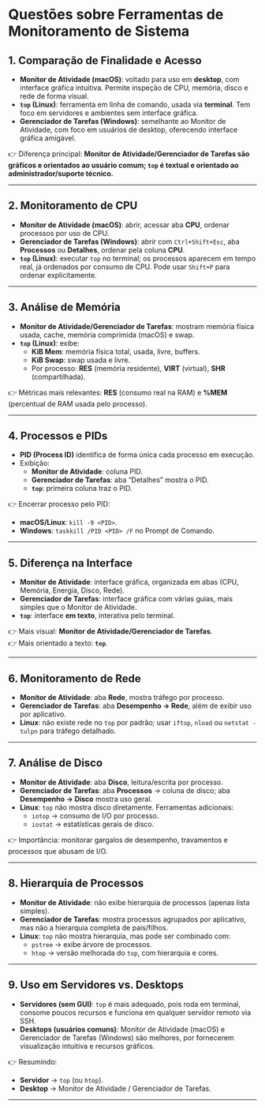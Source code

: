 # Questões sobre Ferramentas de Monitoramento de Sistema

## 1. Comparação de Finalidade e Acesso
- **Monitor de Atividade (macOS)**: voltado para uso em **desktop**, com interface gráfica intuitiva. Permite inspeção de CPU, memória, disco e rede de forma visual.  
- **`top` (Linux)**: ferramenta em linha de comando, usada via **terminal**. Tem foco em servidores e ambientes sem interface gráfica.  
- **Gerenciador de Tarefas (Windows)**: semelhante ao Monitor de Atividade, com foco em usuários de desktop, oferecendo interface gráfica amigável.  

👉 Diferença principal: **Monitor de Atividade/Gerenciador de Tarefas são gráficos e orientados ao usuário comum; `top` é textual e orientado ao administrador/suporte técnico.**

---

## 2. Monitoramento de CPU
- **Monitor de Atividade (macOS)**: abrir, acessar aba **CPU**, ordenar processos por uso de CPU.  
- **Gerenciador de Tarefas (Windows)**: abrir com `Ctrl+Shift+Esc`, aba **Processos** ou **Detalhes**, ordenar pela coluna **CPU**.  
- **`top` (Linux)**: executar `top` no terminal; os processos aparecem em tempo real, já ordenados por consumo de CPU. Pode usar `Shift+P` para ordenar explicitamente.

---

## 3. Análise de Memória
- **Monitor de Atividade/Gerenciador de Tarefas**: mostram memória física usada, cache, memória comprimida (macOS) e swap.  
- **`top` (Linux)**: exibe:
  - **KiB Mem**: memória física total, usada, livre, buffers.  
  - **KiB Swap**: swap usada e livre.  
  - Por processo: **RES** (memória residente), **VIRT** (virtual), **SHR** (compartilhada).  

👉 Métricas mais relevantes: **RES** (consumo real na RAM) e **%MEM** (percentual de RAM usada pelo processo).

---

## 4. Processos e PIDs
- **PID (Process ID)** identifica de forma única cada processo em execução.  
- Exibição:
  - **Monitor de Atividade**: coluna PID.  
  - **Gerenciador de Tarefas**: aba “Detalhes” mostra o PID.  
  - **`top`**: primeira coluna traz o PID.  

👉 Encerrar processo pelo PID:
- **macOS/Linux**: `kill -9 <PID>`.  
- **Windows**: `taskkill /PID <PID> /F` no Prompt de Comando.

---

## 5. Diferença na Interface
- **Monitor de Atividade**: interface gráfica, organizada em abas (CPU, Memória, Energia, Disco, Rede).  
- **Gerenciador de Tarefas**: interface gráfica com várias guias, mais simples que o Monitor de Atividade.  
- **`top`**: interface **em texto**, interativa pelo terminal.  

👉 Mais visual: **Monitor de Atividade/Gerenciador de Tarefas**.  
👉 Mais orientado a texto: **`top`**.

---

## 6. Monitoramento de Rede
- **Monitor de Atividade**: aba **Rede**, mostra tráfego por processo.  
- **Gerenciador de Tarefas**: aba **Desempenho → Rede**, além de exibir uso por aplicativo.  
- **Linux**: não existe rede no `top` por padrão; usar `iftop`, `nload` ou `netstat -tulpn` para tráfego detalhado.

---

## 7. Análise de Disco
- **Monitor de Atividade**: aba **Disco**, leitura/escrita por processo.  
- **Gerenciador de Tarefas**: aba **Processos** → coluna de disco; aba **Desempenho → Disco** mostra uso geral.  
- **Linux**: `top` não mostra disco diretamente. Ferramentas adicionais:  
  - `iotop` → consumo de I/O por processo.  
  - `iostat` → estatísticas gerais de disco.  

👉 Importância: monitorar gargalos de desempenho, travamentos e processos que abusam de I/O.

---

## 8. Hierarquia de Processos
- **Monitor de Atividade**: não exibe hierarquia de processos (apenas lista simples).  
- **Gerenciador de Tarefas**: mostra processos agrupados por aplicativo, mas não a hierarquia completa de pais/filhos.  
- **Linux**: `top` não mostra hierarquia, mas pode ser combinado com:
  - `pstree` → exibe árvore de processos.  
  - `htop` → versão melhorada do `top`, com hierarquia e cores.

---

## 9. Uso em Servidores vs. Desktops
- **Servidores (sem GUI)**: `top` é mais adequado, pois roda em terminal, consome poucos recursos e funciona em qualquer servidor remoto via SSH.  
- **Desktops (usuários comuns)**: Monitor de Atividade (macOS) e Gerenciador de Tarefas (Windows) são melhores, por fornecerem visualização intuitiva e recursos gráficos.  

👉 Resumindo:  
- **Servidor** → `top` (ou `htop`).  
- **Desktop** → Monitor de Atividade / Gerenciador de Tarefas.

---
